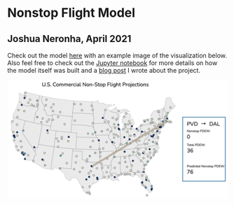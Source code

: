 # Nonstop Flight Model
## Joshua Neronha, April 2021

Check out the model [here](https://joshuaneronha.github.io/nonstop-flight-model/) with an example image of the visualization below. Also feel free to check out the [Jupyter notebook](https://github.com/joshuaneronha/nonstop-flight-model/blob/main/Model.ipynb) for more details on how the model itself was built and a [blog post](https://joshuaneronha.com/blog_posts/air_model.html) I wrote about the project.

![example](example.png)
